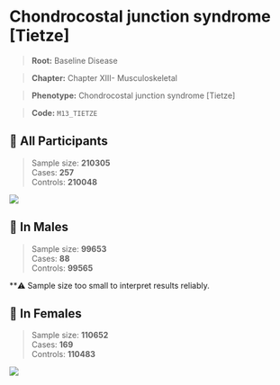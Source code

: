 # Chondrocostal junction syndrome [Tietze]

> **Root:** Baseline Disease  

> **Chapter:** Chapter XIII- Musculoskeletal  

> **Phenotype:** Chondrocostal junction syndrome [Tietze]  

> **Code:** `M13_TIETZE`

## 🧪 All Participants  
> Sample size: **210305**  
> Cases: **257**  
> Controls: **210048**
<img src="/Disease/Figures/ALL/Incidence/M13_TIETZE.png"/>
<CsvTable src="/Disease/Data/ALL/Incidence/COX_M13_TIETZE.csv" label="🔍 View full results" />

## 👨 In Males  
> Sample size: **99653**  
> Cases: **88**  
> Controls: **99565**

**⚠️ Sample size too small to interpret results reliably.


## 👩 In Females  
> Sample size: **110652**  
> Cases: **169**  
> Controls: **110483**
<img src="/Disease/Figures/Female/Incidence/M13_TIETZE.png"/>
<CsvTable src="/Disease/Data/Female/Incidence/COX_M13_TIETZE.csv" label="🔍 View full results" />
